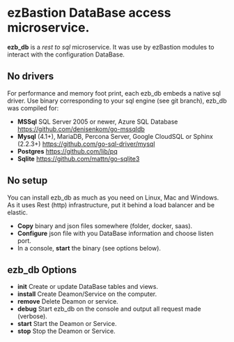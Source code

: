 # ezBastion DataBase access microservice.

**ezb_db** is a *rest to sql* microservice. It was use by ezBastion modules to interact
with the configuration DataBase.


## No drivers

For performance and memory foot print, each ezb_db embeds a native sql driver. Use
binary corresponding to your sql engine (see git branch), ezb_db was compiled for:
- **MSSql** SQL Server 2005 or newer, Azure SQL Database https://github.com/denisenkom/go-mssqldb
- **Mysql** (4.1+), MariaDB, Percona Server, Google CloudSQL or Sphinx (2.2.3+) https://github.com/go-sql-driver/mysql
- **Postgres** https://github.com/lib/pq
- **Sqlite** https://github.com/mattn/go-sqlite3

## No setup

You can install ezb_db as much as you need on Linux, Mac and Windows. As it uses
Rest (http) infrastructure, put it behind a load balancer and be elastic.

- **Copy** binary and json files somewhere (folder, docker, saas).
- **Configure** json file with you DataBase information and choose listen port.
- In a console, **start** the binary (see options below).


## ezb_db Options

- **init** Create or update DataBase tables and views.
- **install** Create Deamon/Service on the computer.
- **remove** Delete Deamon or service.
- **debug** Start ezb_db on the console and output all request made (verbose).
- **start** Start the Deamon or Service.
- **stop** Stop the Deamon or Service.
